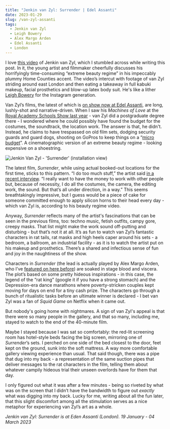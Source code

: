 ```yaml
---
title: "Jenkin van Zyl: Surrender | Edel Assanti"
date: 2023-01-29
slug: /van-zyl-assanti
tags:
  - Jenkin van Zyl
  - Leigh Bowery
  - Alex Margo Arden
  - Edel Assanti
  - London
---
```


I love [this video](https://www.youtube.com/watch?v=msuXu-uAJ5U) of Jenkin van Zyl, which I stumbled across while writing this post. In it, the young artist and filmmaker cheerfully discusses his horrifyingly time-consuming “extreme beauty regime” in his impeccably plummy Home Counties accent. The video’s intercut with footage of van Zyl striding around east London and then eating a takeaway in full kabuki makeup, facial prosthetics and blow-up latex body suit. He's like a lither [Leigh Bowery](https://www.youtube.com/watch?v=om0MrCOXPcE) for the Instagram generation.

Van Zyl’s films, the latest of which is [on show now at Edel Assanti](https://edelassanti.com/exhibitions/113-jenkin-van-zyl-surrender/), are long, lushly-shot and narrative-driven. When I saw his *Machines of Love* at the [Royal Academy Schools Show last year](https://www.royalacademy.org.uk/article/ra-schools-show-2021) - van Zyl did a postgraduate degree there - I wondered where he could possibly have found the budget for the costumes, the soundtrack, the location work. The answer is that, he didn't. Instead, he claims to have trespassed on old film sets, dodging security guards and guard dogs, shooting on GoPros to keep things on a “[micro budget](https://edelassanti.com/news/472/)”. A cinematographic version of an extreme beauty regime - looking expensive on a shoestring.

![Jenkin Van Zyl - 'Surrender' (installation view)](/van-zyl-assanti-1.jpeg)

The latest film, *Surrender*, while using actual booked-out locations for the first time, sticks to this pattern. “I do too much stuff,” the artist said [in a recent interview](https://www.studiointernational.com/index.php/jenkin-van-zyl-interview-the-world-has-ended-many-times-over). “I really want to have the money to work with other people but, because of necessity, I do all the costumes, the camera, the editing work, the sound. But that’s all under direction, in a way.” This seems breathtakingly impressive, but I guess would be a piece of cake for someone committed enough to apply silicon horns to their head every day - which van Zyl is, according to his beauty regime video.

Anyway, *Surrender* reflects many of the artist's fascinations that can be seen in the previous films, too: techno music, fetish outfits, campy gore, creepy masks. That list might make the work sound off-putting and disturbing - but that’s not it at all. It’s as fun to watch van Zyl’s fantastic characters in rat tails, rat masks and high heels caper around his sets - a bedroom, a ballroom, an industrial facility - as it is to watch the artist put on his makeup and prosthetics. There’s a shared and infectious sense of fun and joy in the naughtiness of the show.

Characters in *Surrender* (the lead is actually played by Alex Margo Arden, who I’ve [featured on here before](/posts/arden-frederick)) are soaked in stage blood and viscera. The plot’s based on some pretty hideous inspirations - in this case, the legend of the “rat king” (google it if you have a strong stomach) and the Depression-era dance marathons where poverty-stricken couples kept moving for days on end for a tiny cash prize. The characters go through a bunch of ritualistic tasks before an ultimate winner is declared - I bet van Zyl was a fan of *Squid Game* on Netflix when it came out. 

But nobody's going home with nightmares. A sign of van Zyl's appeal is that there were so many people in the gallery, and that so many, including me, stayed to watch to the end of the 40-minute film.

Maybe I stayed because I was sat so comfortably: the red-lit screening room has hotel-style beds facing the big screen, mirroring one of *Surrender*’s sets. I perched on one side of the bed closest to the door, feet kept on the ground, sunk into the soft mattress. A way more comfortable gallery viewing experience than usual. That said though, there was a pipe that dug into my back - a representation of the same suction pipes that deliver messages to the rat characters in the film, telling them about whatever campily hideous trial their unseen overlords have for them that day.

I only figured out what it was after a few minutes - being so riveted by what was on the screen that I didn’t have the bandwidth to figure out *exactly* what was digging into my back. Lucky for me, writing about all the fun later, that this slight discomfort among all the stimulation serves as a nice metaphor for experiencing van Zyl’s art as a whole.

*Jenkin van Zyl: Surrender is at Eden Assanti (London). 19 January - 04 March 2023*

